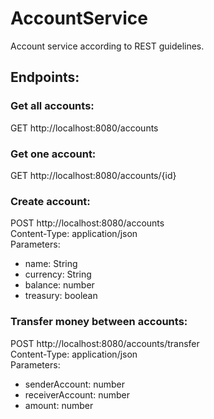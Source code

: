 # AccountService
Account service according to REST guidelines.

## Endpoints:

### Get all accounts:

GET http://localhost:8080/accounts

### Get one account:

GET http://localhost:8080/accounts/{id}

### Create account:

POST http://localhost:8080/accounts  
Content-Type: application/json  
Parameters:
* name: String
* currency: String
* balance: number
* treasury: boolean

### Transfer money between accounts:
POST http://localhost:8080/accounts/transfer  
Content-Type: application/json  
Parameters:
* senderAccount: number
* receiverAccount: number
* amount: number
